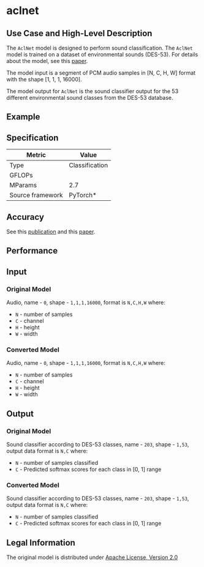 # aclnet

## Use Case and High-Level Description

The `AclNet` model is designed to perform sound classification.
The `AclNet` model is trained on a dataset of environmental sounds (DES-53).
For details about the model, see this [paper](https://arxiv.org/pdf/1811.06669.pdf).

The model input is a segment of PCM audio samples in [N, C, H, W] format with the shape [1, 1, 1, 16000].

The model output for `AclNet` is the sound classifier output for the 53 different environmental sound classes from the DES-53 database.

## Example

## Specification

| Metric            | Value         |
|-------------------|---------------|
| Type              | Classification|
| GFLOPs            |            |
| MParams           | 2.7           |
| Source framework  | PyTorch\*     |

## Accuracy

See this [publication](http://dcase.community/documents/workshop2019/proceedings/DCASE2019Workshop_Huang_52.pdf) and this [paper](https://arxiv.org/pdf/1811.06669.pdf).

## Performance

## Input

### Original Model

Audio, name - `0`, shape - `1,1,1,16000`, format is `N,C,H,W` where:

- `N` - number of samples
- `C` - channel
- `H` - height
- `W` - width

### Converted Model

Audio, name - `0`, shape - `1,1,1,16000`, format is `N,C,H,W` where:

- `N` - number of samples
- `C` - channel
- `H` - height
- `W` - width

## Output

### Original Model

Sound classifier according to DES-53 classes, name - `203`, shape - `1,53`, output data format is `N,C` where:

- `N` - number of samples classified
- `C` - Predicted softmax scores for each class in [0, 1] range

### Converted Model

Sound classifier according to DES-53 classes, name - `203`, shape - `1,53`, output data format is `N,C` where:

- `N` - number of samples classified
- `C` - Predicted softmax scores for each class in [0, 1] range

## Legal Information

The original model is distributed under [Apache License, Version 2.0](https://www.apache.org/licenses/LICENSE-2.0.html)
